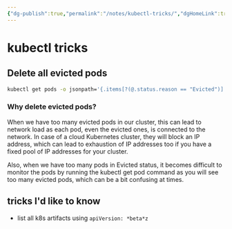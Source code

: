 ```yaml
---
{"dg-publish":true,"permalink":"/notes/kubectl-tricks/","dgHomeLink":true,"dgPassFrontmatter":false,"dgShowBacklinks":true,"dgShowLocalGraph":false}
---
```


# kubectl tricks

## Delete all evicted pods

```bash
kubectl get pods -o jsonpath='{.items[?(@.status.reason == "Evicted")].metadata.name}' | xargs kubectl delete pods
```

### Why delete evicted pods?

When we have too many evicted pods in our cluster, this can lead to network load as each pod, even the evicted ones, is connected to the network. In case of a cloud Kubernetes cluster, they will block an IP address, which can lead to exhaustion of IP addresses too if you have a fixed pool of IP addresses for your cluster.

Also, when we have too many pods in Evicted status, it becomes difficult to monitor the pods by running the kubectl get pod command as you will see too many evicted pods, which can be a bit confusing at times.


## tricks I'd like to know

- list all k8s artifacts using `apiVersion: *beta*z`